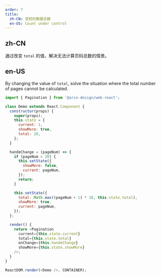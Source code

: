 ```yaml
---
order: 7
title:
  zh-CN: 受控的数据总数
  en-US: Count under control
---
```


## zh-CN

通过改变 `total` 的值，解决无法计算页码总数的情景。

## en-US

By changing the value of `total`, solve the situation where the total number of pages cannot be calculated.

```js
import { Pagination } from '@arco-design/web-react';

class Demo extends React.Component {
  constructor(props) {
    super(props);
    this.state = {
      current: 1,
      showMore: true,
      total: 20,
    };
  }

  handeChange = (pageNum) => {
    if (pageNum > 20) {
      this.setState({
        showMore: false,
        current: pageNum,
      });
      return;
    }

    this.setState({
      total: Math.max((pageNum + 1) * 10, this.state.total),
      showMore: true,
      current: pageNum,
    });
  };

  render() {
    return <Pagination
      current={this.state.current}
      total={this.state.total}
      onChange={this.handeChange}
      showMore={this.state.showMore}
    />;
  }
}

ReactDOM.render(<Demo />, CONTAINER);
```
